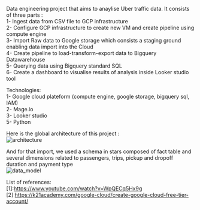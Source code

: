 Data engineering project that aims to anaylise Uber traffic data. It consists of three parts : <br/>
1- Ingest data from CSV file to GCP infrastructure <br/>
2- Configure GCP infrastructure to create new VM and create pipeline using compute engine <br/>
3- Import Raw data to Google storage which consists a staging ground enabling data import into the Cloud <br/>
4- Create pipeline to load-transform-export data to Bigquery Datawarehouse <br/>
5- Querying data using Bigquery standard SQL <br/>
6- Create a dashboard to visualise results of analysis inside Looker studio tool <br/>

Technologies: <br/>
1- Google cloud plateform (compute engine, google storage, bigquery sql, IAM) <br/>
2- Mage.io <br/>
3- Looker studio <br/>
5- Python <br/>

Here is the global architecture of this project :<br/>
![architecture](https://github.com/Soukaina-DOUKKANI/GCP-Mage-BQ-DE-project/assets/73255489/76fb246e-a688-434f-a840-759476fbc087)<br/>

And for that import, we used a schema in stars composed of fact table and several dimensions related to passengers, trips, pickup and dropoff duration and payment type <br/>
![data_model](https://github.com/Soukaina-DOUKKANI/GCP-Mage-BQ-DE-project/assets/73255489/5d471305-51e9-471a-85a8-9d24f9a5cb1b)<br/>

List of references:<br/>
[1]:https://www.youtube.com/watch?v=WpQECq5Hx9g<br/>
[2]:https://k21academy.com/google-cloud/create-google-cloud-free-tier-account/<br/>

